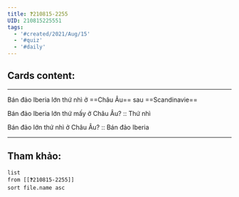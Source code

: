 ```yaml
---
title: ❓210815-2255
UID: 210815225551
tags:
  - '#created/2021/Aug/15'
  - '#quiz'
  - '#daily'
---
```


## Cards content:
---

Bán đảo Iberia lớn thứ nhì ở ==Châu Âu== sau ==Scandinavie==
<!--SR:!2021-10-04,35,290!2021-11-14,56,270-->

Bán đảo Iberia lớn thứ mấy ở Châu Âu? :: Thứ nhì
<!--SR:!2021-10-13,43,290-->

Bán đảo lớn thứ nhì ở Châu Âu? :: Bán đảo Iberia
<!--SR:!2021-10-14,39,270-->

---

## Tham khảo:
```dataview
list
from [[❓210815-2255]]
sort file.name asc
```